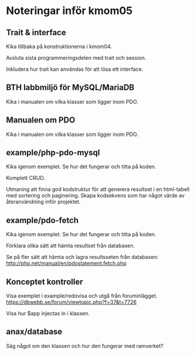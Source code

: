 Noteringar inför kmom05
=======================



Trait & interface
-----------------------

Kika tillbaka på konstruktionerna i kmom04. 

Avsluta sista programmeringsdelen med trait och session.

Inkludera hur trait kan användas för att lösa ett interface.



BTH labbmiljö för MySQL/MariaDB
-----------------------

Kika i manualen om vilka klasser som ligger inom PDO.



Manualen om PDO
-----------------------

Kika i manualen om vilka klasser som ligger inom PDO.



example/php-pdo-mysql
-----------------------

Kika igenom exemplet. Se hur det fungerar och titta på koden.

Komplett CRUD.

Utmaning att finna god kodstruktur för att generera resultset i en html-tabell med sortering och paginering. Skapa kodsekvens som har något värde av återanvändning inför projektet.



example/pdo-fetch
-----------------------

Kika igenom exemplet. Se hur det fungerar och titta på koden.

Förklara olika sätt att hämta resultset från databasen.

Se på fler sätt att hämta och lagra resultsseten från databasen:
http://php.net/manual/en/pdostatement.fetch.php



Konceptet kontroller
-----------------------

Visa exemplet i example/redovisa och utgå från foruminlägget.
https://dbwebb.se/forum/viewtopic.php?f=37&t=7726

Visa hur $app injectas in i klassen.



anax/database
-----------------------

Säg något om den klassen och hur den fungerar med ramverket?
